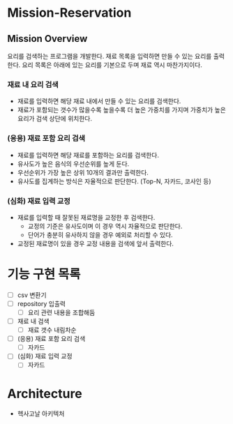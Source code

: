 # Mission-Reservation

## Mission Overview

요리를 검색하는 프로그램을 개발한다. 재료 목록을 입력하면 만들 수 있는 요리를 출력한다. 요리 목록은 아래에 있는 요리를 기본으로 두며 재료 역시 마찬가지이다.

### 재료 내 요리 검색

- 재료를 입력하면 해당 재료 내에서 만들 수 있는 요리를 검색한다.
- 재료가 포함되는 갯수가 많을수록 높을수록 더 높은 가중치를 가지며 가중치가 높은 요리가 검색 상단에 위치한다.

### (응용) 재료 포함 요리 검색

- 재료를 입력하면 해당 재료를 포함하는 요리를 검색한다.
- 유사도가 높은 음식의 우선순위를 높게 둔다.
- 우선순위가 가장 높은 상위 10개의 결과만 출력한다.
- 유사도를 집계하는 방식은 자율적으로 판단한다. (Top-N, 자카드, 코사인 등)

### (심화) 재료 입력 교정

- 재료를 입력할 때 잘못된 재료명을 교정한 후 검색한다.
    - 교정의 기준은 유사도이며 이 경우 역시 자율적으로 판단한다.
    - 단어가 충분히 유사하지 않을 경우 예외로 처리할 수 있다.
- 교정된 재료명이 있을 경우 교정 내용을 검색에 앞서 출력한다.

# 기능 구현 목록

- [ ] csv 변환기
- [ ] repository 입출력
  - [ ] 요리 관련 내용을 조합해둠
- [ ] 재료 내 검색
  - [ ] 재료 갯수 내림차순
- [ ] (응용) 재료 포함 요리 검색
  - [ ] 자카드
- [ ] (심화) 재료 입력 교정
  - [ ] 자카드

# Architecture

- 헥사고날 아키텍처